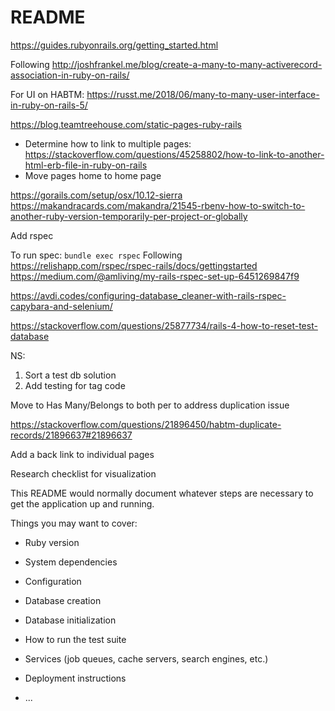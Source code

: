 # README

https://guides.rubyonrails.org/getting_started.html


Following http://joshfrankel.me/blog/create-a-many-to-many-activerecord-association-in-ruby-on-rails/

For UI on HABTM: https://russt.me/2018/06/many-to-many-user-interface-in-ruby-on-rails-5/

https://blog.teamtreehouse.com/static-pages-ruby-rails


- Determine how to link to multiple pages: https://stackoverflow.com/questions/45258802/how-to-link-to-another-html-erb-file-in-ruby-on-rails
- Move pages home to home page


https://gorails.com/setup/osx/10.12-sierra
https://makandracards.com/makandra/21545-rbenv-how-to-switch-to-another-ruby-version-temporarily-per-project-or-globally

Add rspec

To run spec: `bundle exec rspec`
Following https://relishapp.com/rspec/rspec-rails/docs/gettingstarted
https://medium.com/@amliving/my-rails-rspec-set-up-6451269847f9

https://avdi.codes/configuring-database_cleaner-with-rails-rspec-capybara-and-selenium/

https://stackoverflow.com/questions/25877734/rails-4-how-to-reset-test-database

NS:

1. Sort a test db solution
2. Add testing for tag code


Move to Has Many/Belongs to both per to address duplication issue

https://stackoverflow.com/questions/21896450/habtm-duplicate-records/21896637#21896637

Add a back link to individual pages

Research checklist for visualization

This README would normally document whatever steps are necessary to get the
application up and running.

Things you may want to cover:

* Ruby version

* System dependencies

* Configuration

* Database creation

* Database initialization

* How to run the test suite

* Services (job queues, cache servers, search engines, etc.)

* Deployment instructions

* ...
